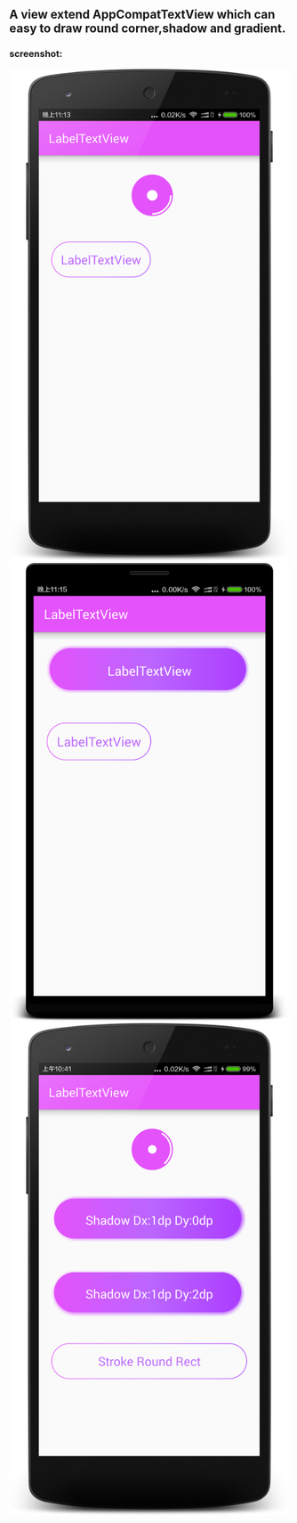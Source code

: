 ## A view extend AppCompatTextView which can easy to draw round corner,shadow and gradient.

### screenshot:

![](screen_1.png)
![](screen_2.png)
![](screen_3.png)